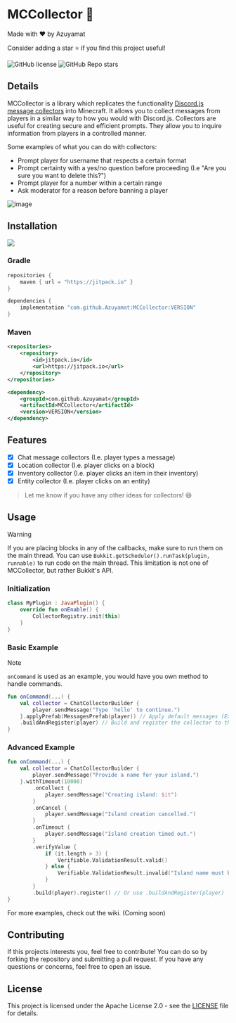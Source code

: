 # MCCollector 📜

Made with ❤️ by Azuyamat

Consider adding a star ⭐ if you find this project useful!

![GitHub license](https://img.shields.io/github/license/Azuyamat/MCCollector)
![GitHub Repo stars](https://img.shields.io/github/stars/Azuyamat/MCCollector?style=social)

## Details

MCCollector is a library which replicates the functionality [Discord.js message collectors](https://discordjs.guide/popular-topics/collectors.html#basic-message-collector) into Minecraft. It allows you to collect messages from players in a similar way to how you would with Discord.js.
Collectors are useful for creating secure and efficient prompts. They allow you to inquire information from players in a controlled manner.

Some examples of what you can do with collectors:
- Prompt player for username that respects a certain format
- Prompt certainty with a yes/no question before proceeding (I.e "Are you sure you want to delete this?")
- Prompt player for a number within a certain range
- Ask moderator for a reason before banning a player

![image](https://github.com/Azuyamat/MCCollector/assets/69324406/373cdd16-a7eb-4133-b11e-5f7ca59f3184)

## Installation

[![](https://jitpack.io/v/Azuyamat/MCCollector.svg)](https://jitpack.io/#Azuyamat/MCCollector)

### Gradle
```gradle
repositories {
    maven { url = "https://jitpack.io" }
}
```
```gradle
dependencies {
    implementation "com.github.Azuyamat:MCCollector:VERSION"
}
```

### Maven
```xml
<repositories>
    <repository>
        <id>jitpack.io</id>
        <url>https://jitpack.io</url>
    </repository>
</repositories>
```
```xml
<dependency>
    <groupId>com.github.Azuyamat</groupId>
    <artifactId>MCCollector</artifactId>
    <version>VERSION</version>
</dependency>
```

## Features

- [x] Chat message collectors (I.e. player types a message)
- [X] Location collector (I.e. player clicks on a block)
- [X] Inventory collector (I.e. player clicks an item in their inventory)
- [X] Entity collector (I.e. player clicks on an entity)

> Let me know if you have any other ideas for collectors! :smile:

## Usage

> [!WARNING]
> If you are placing blocks in any of the callbacks, make sure to run them on the main thread.
> You can use `Bukkit.getScheduler().runTask(plugin, runnable)` to run code on the main thread.
> This limitation is not one of MCCollector, but rather Bukkit's API.

### Initialization

```kotlin
class MyPlugin : JavaPlugin() {
    override fun onEnable() {
        CollectorRegistry.init(this)
    }
}
```

### Basic Example

> [!NOTE]
> `onCommand` is used as an example, you would have you own method to handle commands.
```kotlin
fun onCommand(...) {
    val collector = ChatCollectorBuilder {
        player.sendMessage("Type 'hello' to continue.")
    }.applyPrefab(MessagesPrefab(player)) // Apply default messages (Ex: "Invalid input" in red)
    .buildAndRegister(player) // Build and register the collector to the player
}
```

### Advanced Example

```kotlin
fun onCommand(...) {
    val collector = ChatCollectorBuilder {
        player.sendMessage("Provide a name for your island.")
    }.withTimeout(10000)
        .onCollect {
            player.sendMessage("Creating island: $it")
        }
        .onCancel {
            player.sendMessage("Island creation cancelled.")
        }
        .onTimeout {
            player.sendMessage("Island creation timed out.")
        }
        .verifyValue {
            if (it.length > 3) {
                Verifiable.ValidationResult.valid()
            } else {
                Verifiable.ValidationResult.invalid("Island name must be longer than 3 characters.")
            }
        }
        .build(player).register() // Or use .buildAndRegister(player)
}
```

For more examples, check out the wiki. (Coming soon)

## Contributing

If this projects interests you, feel free to contribute! You can do so by forking the repository and submitting a pull request. If you have any questions or concerns, feel free to open an issue.

## License

This project is licensed under the Apache License 2.0 - see the [LICENSE](LICENSE) file for details.
